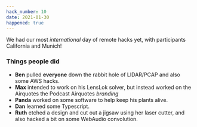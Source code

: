 ```yaml
---
hack_number: 10
date: 2021-01-30
happened: true
---
```

We had our most _international_ day of remote hacks yet, with participants California and Munich!

### Things people did

- **Ben** pulled **everyone** down the rabbit hole of LIDAR/PCAP and also some AWS hacks.
- **Max** intended to work on his LensLok solver, but instead worked on the Airquotes the Podcast Airquotes _branding_
- **Panda** worked on some software to help keep his plants alive.
- **Dan** learned some Typescript.
- **Ruth** etched a design and cut out a jigsaw using her laser cutter, and also hacked a bit on some WebAudio convolution.